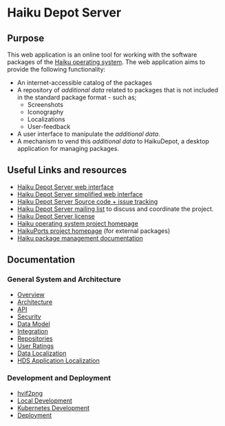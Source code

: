 # Haiku Depot Server

## Purpose

This web application is an online tool for working with the software packages of the [Haiku operating system](https://www.haiku-os.org).  The web application aims to provide the following functionality:

* An internet-accessible catalog of the packages
* A repository of _additional data_ related to packages that is not included in the standard package format - such as;
  * Screenshots
  * Iconography
  * Localizations
  * User-feedback
* A user interface to manipulate the _additional data_.
* A mechanism to vend this _additional data_ to HaikuDepot, a desktop application for managing packages.

## Useful Links and resources

- [Haiku Depot Server web interface](https://depot.haiku-os.org)
- [Haiku Depot Server simplified web interface](https://depot.haiku-os.org/__multipage)
- [Haiku Depot Server Source code + issue tracking](https://github.com/haiku/haikudepotserver)
- [Haiku Depot Server mailing list](http://www.freelists.org/list/haiku-depot-web) to discuss and coordinate the project.
- [Haiku Depot Server license](LICENSE.TXT)
- [Haiku operating system project homepage](http://www.haiku-os.org)
- [HaikuPorts project homepage](https://github.com/haikuports/haikuports/wiki) (for external packages)
- [Haiku package management documentation](https://github.com/haiku/haiku/blob/master/docs/develop/packages)

## Documentation

### General System and Architecture

- [Overview](docs/overview.md)
- [Architecture](docs/architecture.md)
- [API](docs/api.md)
- [Security](docs/security.md)
- [Data Model](docs/data-model.md)
- [Integration](docs/integration.md)
- [Repositories](docs/repositories.md)
- [User Ratings](docs/user-rating.md)
- [Data Localization](docs/data-localization.md)
- [HDS Application Localization](docs/application-localization.md)

### Development and Deployment

- [hvif2png](docs/hvif2png.md)
- [Local Development](docs/local-development.md)
- [Kubernetes Development](docs/kubernetes-development.md)
- [Deployment](docs/deployment.md)

